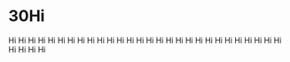 # 30Hi
Hi
Hi
Hi
Hi
Hi
Hi
Hi
Hi
Hi
Hi
Hi
Hi
Hi
Hi
Hi
Hi
Hi
Hi
Hi
Hi
Hi
Hi
Hi
Hi
Hi
Hi
Hi
Hi
Hi
Hi
Hi
Hi
